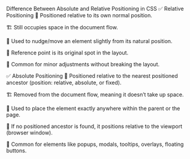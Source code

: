  Difference Between Absolute and Relative Positioning in CSS
✅ Relative Positioning
📌 Positioned relative to its own normal position.

🏗️ Still occupies space in the document flow.

🎯 Used to nudge/move an element slightly from its natural position.

📏 Reference point is its original spot in the layout.

🔧 Common for minor adjustments without breaking the layout.

✅ Absolute Positioning
📌 Positioned relative to the nearest positioned ancestor (position: relative, absolute, or fixed).

🏗️ Removed from the document flow, meaning it doesn’t take up space.

🎯 Used to place the element exactly anywhere within the parent or the page.

📏 If no positioned ancestor is found, it positions relative to the viewport (browser window).

🔧 Common for elements like popups, modals, tooltips, overlays, floating buttons.